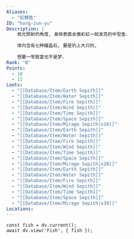 ```yaml
---
Aliases:
  - "虹鳟鱼"
ID: "hong-zun-yu"
Description: |
    依光照射的角度, 身体表面会像彩虹一般发亮的中型鱼.
    
    体内含有七种耀晶石, 要是钓上大只的,
    
    想要一举致富也不是梦.
Rank: "B"
Points:
  - 10
  - 12
Loots:
  - "[[Database/Item/Earth Sepith]]"
  - "[[Database/Item/Water Sepith]]"
  - "[[Database/Item/Fire Sepith]]"
  - "[[Database/Item/Wind Sepith]]"
  - "[[Database/Item/Time Sepith]]"
  - "[[Database/Item/Space Sepith]]"
  - "[[Database/Item/Mirage Sepith|x10]]"
  - "[[Database/Item/Earth Sepith]]"
  - "[[Database/Item/Water Sepith]]"
  - "[[Database/Item/Fire Sepith]]"
  - "[[Database/Item/Wind Sepith]]"
  - "[[Database/Item/Time Sepith]]"
  - "[[Database/Item/Space Sepith]]"
  - "[[Database/Item/Mirage Sepith|x20]]"
  - "[[Database/Item/Earth Sepith]]"
  - "[[Database/Item/Water Sepith]]"
  - "[[Database/Item/Fire Sepith]]"
  - "[[Database/Item/Wind Sepith]]"
  - "[[Database/Item/Time Sepith]]"
  - "[[Database/Item/Space Sepith]]"
  - "[[Database/Item/Mirage Sepith|x30]]"
Locations:
---
```

```dataviewjs
const fish = dv.current();
await dv.view('Fish', { fish });
```